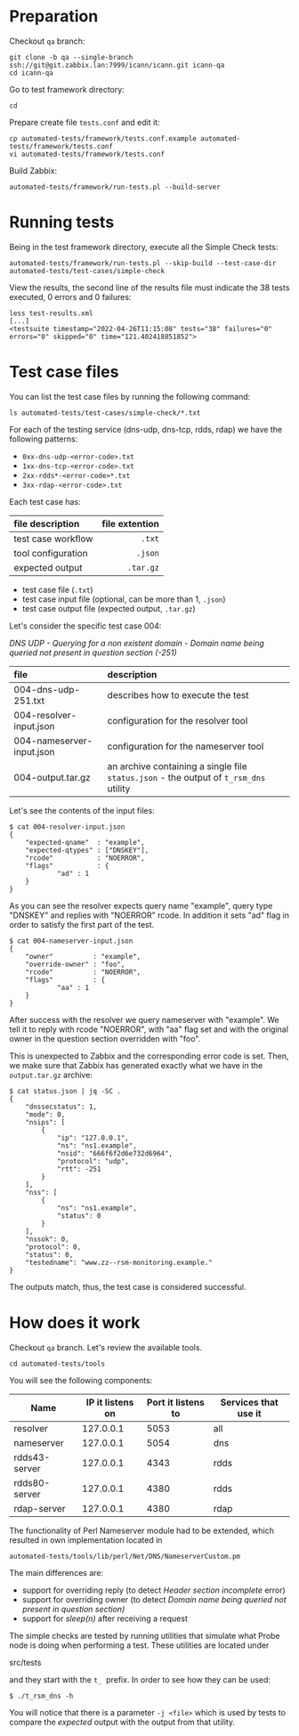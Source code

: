 
Preparation
===========

Checkout `qa` branch:

    git clone -b qa --single-branch ssh://git@git.zabbix.lan:7999/icann/icann.git icann-qa
    cd icann-qa

Go to test framework directory:

    cd 

Prepare create file `tests.conf` and edit it:

    cp automated-tests/framework/tests.conf.example automated-tests/framework/tests.conf
    vi automated-tests/framework/tests.conf

Build Zabbix:

    automated-tests/framework/run-tests.pl --build-server

Running tests
=============

Being in the test framework directory, execute all the Simple Check tests:

    automated-tests/framework/run-tests.pl --skip-build --test-case-dir automated-tests/test-cases/simple-check

View the results, the second line of the results file must indicate the 38 tests executed, 0 errors and 0 failures:

    less test-results.xml
    [...]
    <testsuite timestamp="2022-04-26T11:15:08" tests="38" failures="0" errors="0" skipped="0" time="121.402418851852">

Test case files
===============

You can list the test case files by running the following command:

    ls automated-tests/test-cases/simple-check/*.txt

For each of the testing service (dns-udp, dns-tcp, rdds, rdap) we have the following patterns:

*   `0xx-dns-udp-<error-code>.txt`
*   `1xx-dns-tcp-<error-code>.txt`
*   `2xx-rdds*-<error-code>*.txt`
*   `3xx-rdap-<error-code>.txt`

Each test case has:

|file description  |file extention|
|:-----------------|-------------:|
|test case workflow|        `.txt`|
|tool configuration|       `.json`|
|expected output   |     `.tar.gz`|

*   test case file (`.txt`)
*   test case input file (optional, can be more than 1, `.json`)
*   test case output file (expected output, `.tar.gz`)

Let's consider the specific test case 004:

_DNS UDP - Querying for a non existent domain - Domain name being queried not present in question section (-251)_

|file                     |description                                                                          |
|:------------------------|:------------------------------------------------------------------------------------|
|004-dns-udp-251.txt      |describes how to execute the test                                                    |
|004-resolver-input.json  |configuration for the resolver tool                                                  |
|004-nameserver-input.json|configuration for the nameserver tool                                                |
|004-output.tar.gz        |an archive containing a single file `status.json` - the output of `t_rsm_dns` utility|

Let's see the contents of the input files:

    $ cat 004-resolver-input.json 
    {
        "expected-qname"  : "example",
        "expected-qtypes" : ["DNSKEY"],
        "rcode"           : "NOERROR",
        "flags"           : {
                "ad" : 1
        }
    }

As you can see the resolver expects query name "example", query type "DNSKEY" and replies with "NOERROR" rcode. In addition it sets "ad" flag in order to satisfy the first part of the test.

    $ cat 004-nameserver-input.json 
    {
        "owner"          : "example",
        "override-owner" : "foo",
        "rcode"          : "NOERROR",
        "flags"          : {
                "aa" : 1
        }
    }

After success with the resolver we query nameserver with "example". We tell it to reply with rcode "NOERROR", with "aa" flag set and with the original owner in the question section overridden with "foo".

This is unexpected to Zabbix and the corresponding error code is set. Then, we make sure that Zabbix has generated exactly what we have in the `output.tar.gz` archive:

    $ cat status.json | jq -SC .
    {
        "dnssecstatus": 1,
        "mode": 0,
        "nsips": [
            {
                "ip": "127.0.0.1",
                "ns": "ns1.example",
                "nsid": "666f6f2d6e732d6964",
                "protocol": "udp",
                "rtt": -251
            }
        ],
        "nss": [
            {
                "ns": "ns1.example",
                "status": 0
            }
        ],
        "nssok": 0,
        "protocol": 0,
        "status": 0,
        "testedname": "www.zz--rsm-monitoring.example."
    }

The outputs match, thus, the test case is considered successful.

How does it work
================

Checkout `qa` branch. Let's review the available tools.

    cd automated-tests/tools

You will see the following components:

|Name         |IP it listens on|Port it listens to|Services that use it|
|-------------|----------------|------------------|--------------------|
|resolver     |127.0.0.1       |5053              |all                 |
|nameserver   |127.0.0.1       |5054              |dns                 |
|rdds43-server|127.0.0.1       |4343              |rdds                |
|rdds80-server|127.0.0.1       |4380              |rdds                |
|rdap-server  |127.0.0.1       |4380              |rdap                |

The functionality of Perl Nameserver module had to be extended, which resulted in own implementation located in

    automated-tests/tools/lib/perl/Net/DNS/NameserverCustom.pm

The main differences are:

*   support for overriding reply (to detect _Header section incomplete_ error)
*   support for overriding owner (to detect _Domain name being queried not present in question section)_
*   support for _sleep(n)_ after receiving a request

The simple checks are tested by running utilities that simulate what Probe node is doing when performing a test. These utilities are located under

src/tests

and they start with the `t_`  prefix. In order to see how they can be used:

    $ ./t_rsm_dns -h

You will notice that there is a parameter `-j <file>` which is used by tests to compare the _expected_ output with the output from that utility.